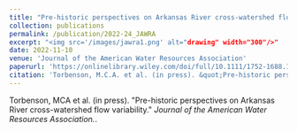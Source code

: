 ```yaml
---
title: "Pre-historic perspectives on Arkansas River cross-watershed flow variability"
collection: publications
permalink: /publication/2022-24_JAWRA
excerpt: "<img src='/images/jawra1.png' alt="drawing" width="300"/>"
date: 2022-11-10
venue: 'Journal of the American Water Resources Association'
paperurl: 'https://onlinelibrary.wiley.com/doi/full/10.1111/1752-1688.13068'
citation: 'Torbenson, M.C.A. et al. (in press). &quot;Pre-historic perspectives on Arkansas River cross-watershed flow variability.&quot; <i>Journal of the American Water Resources Association.</i>'
---
```

Torbenson, MCA et al. (in press). "Pre-historic perspectives on Arkansas River cross-watershed flow variability." <i>Journal of the American Water Resources Association.</i>.
